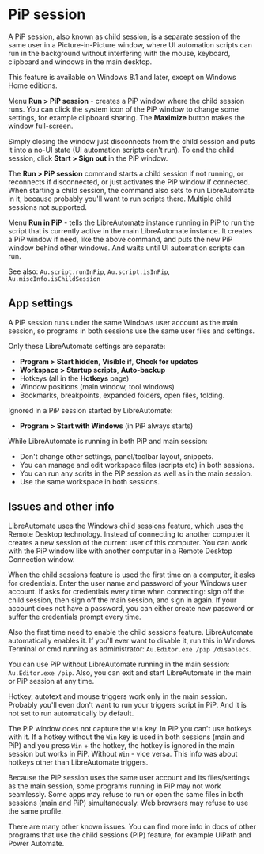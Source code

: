 # PiP session

A PiP session, also known as child session, is a separate session of the same user in a Picture-in-Picture window, where UI automation scripts can run in the background without interfering with the mouse, keyboard, clipboard and windows in the main desktop.

This feature is available on Windows 8.1 and later, except on Windows Home editions.

Menu **Run > PiP session** - creates a PiP window where the child session runs. You can click the system icon of the PiP window to change some settings, for example clipboard sharing. The **Maximize** button makes the window full-screen.

Simply closing the window just disconnects from the child session and puts it into a no-UI state (UI automation scripts can't run). To end the child session, click **Start > Sign out** in the PiP window.

The **Run > PiP session** command starts a child session if not running, or reconnects if disconnected, or just activates the PiP window if connected. When starting a child session, the command also sets to run LibreAutomate in it, because probably you'll want to run scripts there. Multiple child sessions not supported.

Menu **Run in PiP** - tells the LibreAutomate instance running in PiP to run the script that is currently active in the main LibreAutomate instance. It creates a PiP window if need, like the above command, and puts the new PiP window behind other windows. And waits until UI automation scripts can run.

See also: `Au.script.runInPip`, `Au.script.isInPip`, `Au.miscInfo.isChildSession`

## App settings

A PiP session runs under the same Windows user account as the main session, so programs in both sessions use the same user files and settings.

Only these LibreAutomate settings are separate:

- **Program > Start hidden**, **Visible if**, **Check for updates**
- **Workspace > Startup scripts**, **Auto-backup**
- Hotkeys (all in the **Hotkeys** page)
- Window positions (main window, tool windows)
- Bookmarks, breakpoints, expanded folders, open files, folding.

Ignored in a PiP session started by LibreAutomate:

- **Program > Start with Windows** (in PiP always starts)

While LibreAutomate is running in both PiP and main session:

- Don't change other settings, panel/toolbar layout, snippets.
- You can manage and edit workspace files (scripts etc) in both sessions.
- You can run any scrits in the PiP session as well as in the main session.
- Use the same workspace in both sessions.

## Issues and other info

LibreAutomate uses the Windows [child sessions](https://learn.microsoft.com/en-us/windows/win32/termserv/child-sessions) feature, which uses the Remote Desktop technology. Instead of connecting to another computer it creates a new session of the current user of this computer. You can work with the PiP window like with another computer in a Remote Desktop Connection window.

When the child sessions feature is used the first time on a computer, it asks for credentials. Enter the user name and password of your Windows user account. If asks for credentials every time when connecting: sign off the child session, then sign off the main session, and sign in again. If your account does not have a password, you can either create new password or suffer the credentials prompt every time.

Also the first time need to enable the child sessions feature. LibreAutomate automatically enables it. If you'll ever want to disable it, run this in Windows Terminal or cmd running as administrator: `Au.Editor.exe /pip /disablecs`.

You can use PiP without LibreAutomate running in the main session: `Au.Editor.exe /pip`. Also, you can exit and start LibreAutomate in the main or PiP session at any time.

Hotkey, autotext and mouse triggers work only in the main session. Probably you'll even don't want to run your triggers script in PiP. And it is not set to run automatically by default.

The PiP window does not capture the `Win` key. In PiP you can't use hotkeys with it. If a hotkey without the `Win` key is used in both sessions (main and PiP) and you press `Win` + the hotkey, the hotkey is ignored in the main session but works in PiP. Without `Win` - vice versa. This info was about hotkeys other than LibreAutomate triggers.

Because the PiP session uses the same user account and its files/settings as the main session, some programs running in PiP may not work seamlessly. Some apps may refuse to run or open the same files in both sessions (main and PiP) simultaneously. Web browsers may refuse to use the same profile.

There are many other known issues. You can find more info in docs of other programs that use the child sessions (PiP) feature, for example UiPath and Power Automate.